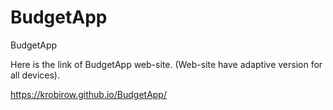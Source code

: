 # BudgetApp
BudgetApp

Here is the link of BudgetApp web-site. (Web-site have adaptive version for all devices).

https://krobirow.github.io/BudgetApp/
